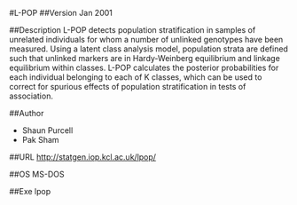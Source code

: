 #L-POP
##Version
Jan 2001

##Description
L-POP detects population stratification in samples of unrelated individuals for whom a number of unlinked genotypes have been measured. 
 Using a latent class analysis model, population strata are defined such that unlinked markers are in Hardy-Weinberg equilibrium and linkage equilibrium within classes. 
 L-POP calculates the posterior probabilities for each individual belonging to each of K classes, which can be used to correct for spurious effects of population stratification in tests of association.

##Author
* Shaun Purcell
* Pak Sham

##URL
http://statgen.iop.kcl.ac.uk/lpop/

##OS
MS-DOS

##Exe
lpop

